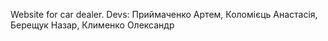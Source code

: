 Website for car dealer.
Devs:
Приймаченко Артем, Коломієць Анастасія, Берещук Назар, Клименко Олександр
